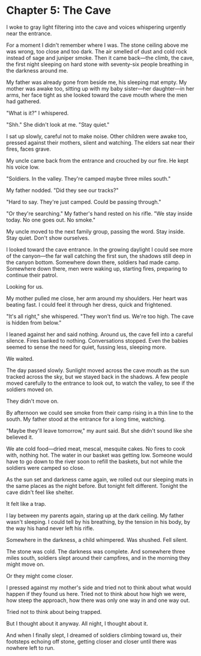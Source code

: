 # Chapter 5: The Cave

I woke to gray light filtering into the cave and voices whispering urgently near the entrance.

For a moment I didn't remember where I was. The stone ceiling above me was wrong, too close and too dark. The air smelled of dust and cold rock instead of sage and juniper smoke. Then it came back—the climb, the cave, the first night sleeping on hard stone with seventy-six people breathing in the darkness around me.

My father was already gone from beside me, his sleeping mat empty. My mother was awake too, sitting up with my baby sister—her daughter—in her arms, her face tight as she looked toward the cave mouth where the men had gathered.

"What is it?" I whispered.

"Shh." She didn't look at me. "Stay quiet."

I sat up slowly, careful not to make noise. Other children were awake too, pressed against their mothers, silent and watching. The elders sat near their fires, faces grave.

My uncle came back from the entrance and crouched by our fire. He kept his voice low.

"Soldiers. In the valley. They're camped maybe three miles south."

My father nodded. "Did they see our tracks?"

"Hard to say. They're just camped. Could be passing through."

"Or they're searching." My father's hand rested on his rifle. "We stay inside today. No one goes out. No smoke."

My uncle moved to the next family group, passing the word. Stay inside. Stay quiet. Don't show ourselves.

I looked toward the cave entrance. In the growing daylight I could see more of the canyon—the far wall catching the first sun, the shadows still deep in the canyon bottom. Somewhere down there, soldiers had made camp. Somewhere down there, men were waking up, starting fires, preparing to continue their patrol.

Looking for us.

My mother pulled me close, her arm around my shoulders. Her heart was beating fast. I could feel it through her dress, quick and frightened.

"It's all right," she whispered. "They won't find us. We're too high. The cave is hidden from below."

I leaned against her and said nothing. Around us, the cave fell into a careful silence. Fires banked to nothing. Conversations stopped. Even the babies seemed to sense the need for quiet, fussing less, sleeping more.

We waited.

The day passed slowly. Sunlight moved across the cave mouth as the sun tracked across the sky, but we stayed back in the shadows. A few people moved carefully to the entrance to look out, to watch the valley, to see if the soldiers moved on.

They didn't move on.

By afternoon we could see smoke from their camp rising in a thin line to the south. My father stood at the entrance for a long time, watching.

"Maybe they'll leave tomorrow," my aunt said. But she didn't sound like she believed it.

We ate cold food—dried meat, mescal, mesquite cakes. No fires to cook with, nothing hot. The water in our basket was getting low. Someone would have to go down to the river soon to refill the baskets, but not while the soldiers were camped so close.

As the sun set and darkness came again, we rolled out our sleeping mats in the same places as the night before. But tonight felt different. Tonight the cave didn't feel like shelter.

It felt like a trap.

I lay between my parents again, staring up at the dark ceiling. My father wasn't sleeping. I could tell by his breathing, by the tension in his body, by the way his hand never left his rifle.

Somewhere in the darkness, a child whimpered. Was shushed. Fell silent.

The stone was cold. The darkness was complete. And somewhere three miles south, soldiers slept around their campfires, and in the morning they might move on.

Or they might come closer.

I pressed against my mother's side and tried not to think about what would happen if they found us here. Tried not to think about how high we were, how steep the approach, how there was only one way in and one way out.

Tried not to think about being trapped.

But I thought about it anyway. All night, I thought about it.

And when I finally slept, I dreamed of soldiers climbing toward us, their footsteps echoing off stone, getting closer and closer until there was nowhere left to run.
